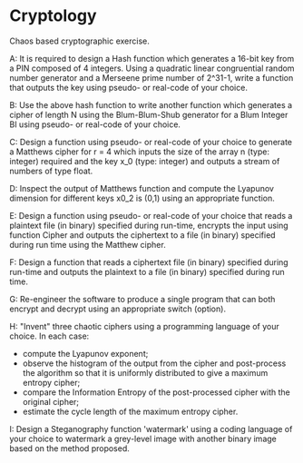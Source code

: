 # Cryptology
Chaos based cryptographic exercise.

A:
It is required to design a Hash function which generates a 16-bit key from a PIN
composed of 4 integers. Using a quadratic linear congruential random number generator
and a Merseene prime number of 2^31-1, write a function that outputs the key using
pseudo- or real-code of your choice.

B:
Use the above hash function to write another function which generates a cipher of length
N using the Blum-Blum-Shub generator for a Blum Integer BI using pseudo- or real-code
of your choice.

C:
Design a function using pseudo- or real-code of your choice to generate a Matthews
cipher for r = 4 which inputs the size of the array n (type: integer) required and the key
x_0 (type: integer) and outputs a stream of numbers of type float.

D:
Inspect the output of Matthews function and compute the Lyapunov dimension for different
keys x0_2 is (0,1) using an appropriate function.

E:
Design a function using pseudo- or real-code of your choice that reads a plaintext
file (in binary) specified during run-time, encrypts the input using function Cipher and
outputs the ciphertext to a file (in binary) specified during run time using the Matthew
cipher.

F:
Design a function that reads a ciphertext file (in binary) specified during run-time
and outputs the plaintext to a file (in binary) specified during run time.

G:
Re-engineer the software to produce a single program that can both encrypt and
decrypt using an appropriate switch (option).

H:
"Invent" three chaotic ciphers using a programming language of your choice. In each case:
-   compute the Lyapunov exponent;
-   observe the histogram of the output from the cipher and post-process the algorithm
     so that it is uniformly distributed to give a maximum entropy cipher;
-   compare the Information Entropy of the post-processed cipher with the original cipher;
-   estimate the cycle length of the maximum entropy cipher.

I:
Design a Steganography function 'watermark' using a coding language of your choice 
to watermark a grey-level image with another binary image based on the method proposed. 
